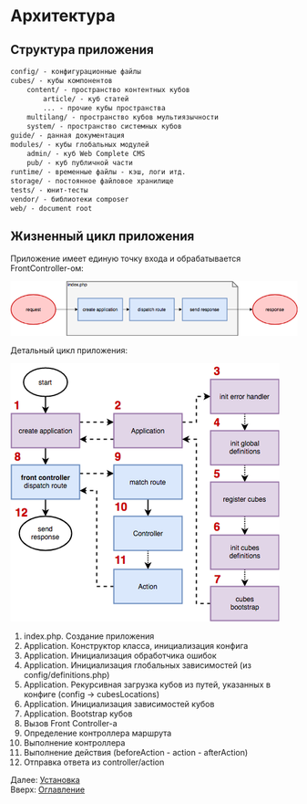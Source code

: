 # Архитектура

## Структура приложения

```
config/ - конфигурационные файлы
cubes/ - кубы компонентов
    content/ - пространство контентных кубов
        article/ - куб статей
        ... - прочие кубы пространства
    multilang/ - пространство кубов мультиязычности
    system/ - пространство системных кубов
guide/ - данная документация
modules/ - кубы глобальных модулей
    admin/ - куб Web Complete CMS
    pub/ - куб публичной части
runtime/ - временные файлы - кэш, логи итд.
storage/ - постоянное файловое хранилище
tests/ - юнит-тесты
vendor/ - библиотеки composer
web/ - document root
```

## Жизненный цикл приложения

Приложение имеет единую точку входа и обрабатывается FrontController-ом:

![workflow1](img/workflow1.png)

Детальный цикл приложения:

![workflow2](img/workflow2.png)

1. index.php. Создание приложения
1. Application. Конструктор класса, инициализация конфига
3. Application. Инициализация обработчика ошибок
4. Application. Инициализация глобальных зависимостей (из config/definitions.php)
5. Application. Рекурсивная загрузка кубов из путей, указанных в конфиге (config -> cubesLocations)
6. Application. Инициализация зависимостей кубов
7. Application. Bootstrap кубов
8. Вызов Front Controller-а
9. Определение контроллера маршрута
10. Выполнение контроллера
11. Выполнение действия (beforeAction - action - afterAction)
12. Отправка ответа из controller/action

Далее: [Установка](installation.md)<br>
Вверх: [Оглавление](index.md)
